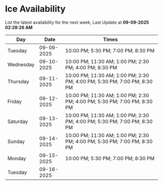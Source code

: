 # Ice Availability

List the latest availability for the next week, Last Update at **09-09-2025 02:28:26 AM**

| Day         | Date        | Times       |
| ----------- | ----------- | ----------- |
|Tuesday|09-09-2025|10:00 PM; 5:30 PM; 7:00 PM; 8:30 PM|
|Wednesday|09-10-2025|10:00 PM; 11:30 AM; 1:00 PM; 2:30 PM; 4:00 PM; 8:30 PM|
|Thursday|09-11-2025|10:00 PM; 11:30 AM; 1:00 PM; 2:30 PM; 4:00 PM; 5:30 PM; 7:00 PM; 8:30 PM|
|Friday|09-12-2025|10:00 PM; 11:30 AM; 1:00 PM; 2:30 PM; 4:00 PM; 5:30 PM; 7:00 PM; 8:30 PM|
|Saturday|09-13-2025|10:00 PM; 11:30 AM; 1:00 PM; 2:30 PM; 4:00 PM; 5:30 PM; 7:00 PM; 8:30 PM|
|Sunday|09-14-2025|10:00 PM; 11:30 AM; 1:00 PM; 2:30 PM; 4:00 PM; 5:30 PM; 7:00 PM; 8:30 PM|
|Monday|09-15-2025|10:00 PM; 5:30 PM; 7:00 PM; 8:30 PM|
|Tuesday|09-16-2025||
